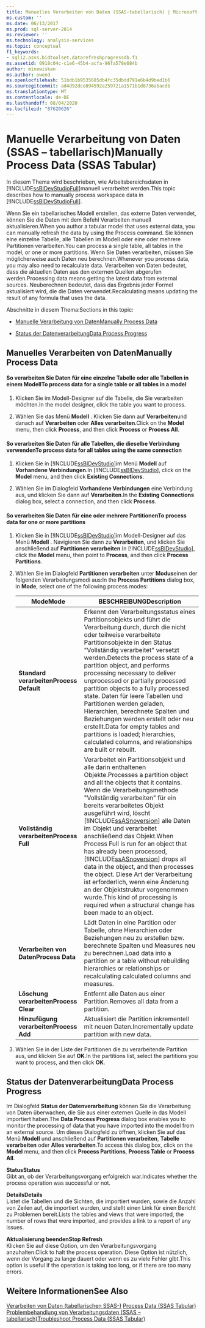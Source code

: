 ```yaml
---
title: Manuelles Verarbeiten von Daten (SSAS-tabellarisch) | Microsoft-Dokumentation
ms.custom: ''
ms.date: 06/13/2017
ms.prod: sql-server-2014
ms.reviewer: ''
ms.technology: analysis-services
ms.topic: conceptual
f1_keywords:
- sql12.asvs.bidtoolset.datarefreshprogressdb.f1
ms.assetid: 0918c04c-c1e6-45b4-acfa-96fa578e684b
author: minewiskan
ms.author: owend
ms.openlocfilehash: 51bdb1b9535685db4fc35dbdd791e6b4d9bed1b6
ms.sourcegitcommit: ad4d92dce894592a259721a1571b1d8736abacdb
ms.translationtype: MT
ms.contentlocale: de-DE
ms.lasthandoff: 08/04/2020
ms.locfileid: "87620626"
---
```

# <a name="manually-process-data-ssas-tabular"></a><span data-ttu-id="38c43-102">Manuelle Verarbeitung von Daten (SSAS – tabellarisch)</span><span class="sxs-lookup"><span data-stu-id="38c43-102">Manually Process Data (SSAS Tabular)</span></span>
  <span data-ttu-id="38c43-103">In diesem Thema wird beschrieben, wie Arbeitsbereichsdaten in [!INCLUDE[ssBIDevStudioFull](../includes/ssbidevstudiofull-md.md)]manuell verarbeitet werden.</span><span class="sxs-lookup"><span data-stu-id="38c43-103">This topic describes how to manually process workspace data in [!INCLUDE[ssBIDevStudioFull](../includes/ssbidevstudiofull-md.md)].</span></span>  
  
 <span data-ttu-id="38c43-104">Wenn Sie ein tabellarisches Modell erstellen, das externe Daten verwendet, können Sie die Daten mit dem Befehl Verarbeiten manuell aktualisieren.</span><span class="sxs-lookup"><span data-stu-id="38c43-104">When you author a tabular model that uses external data, you can manually refresh the data by using the Process command.</span></span> <span data-ttu-id="38c43-105">Sie können eine einzelne Tabelle, alle Tabellen im Modell oder eine oder mehrere Partitionen verarbeiten.</span><span class="sxs-lookup"><span data-stu-id="38c43-105">You can process a single table, all tables in the model, or one or more partitions.</span></span> <span data-ttu-id="38c43-106">Wenn Sie Daten verarbeiten, müssen Sie möglicherweise auch Daten neu berechnen.</span><span class="sxs-lookup"><span data-stu-id="38c43-106">Whenever you process data, you may also need to recalculate data.</span></span>  <span data-ttu-id="38c43-107">Verarbeiten von Daten bedeutet, dass die aktuellen Daten aus den externen Quellen abgerufen werden.</span><span class="sxs-lookup"><span data-stu-id="38c43-107">Processing data means getting the latest data from external sources.</span></span> <span data-ttu-id="38c43-108">Neuberechnen bedeutet, dass das Ergebnis jeder Formel aktualisiert wird, die die Daten verwendet.</span><span class="sxs-lookup"><span data-stu-id="38c43-108">Recalculating means updating the result of any formula that uses the data.</span></span>  
  
 <span data-ttu-id="38c43-109">Abschnitte in diesem Thema:</span><span class="sxs-lookup"><span data-stu-id="38c43-109">Sections in this topic:</span></span>  
  
-   [<span data-ttu-id="38c43-110">Manuelle Verarbeitung von Daten</span><span class="sxs-lookup"><span data-stu-id="38c43-110">Manually Process Data</span></span>](#bkmk_mahually_process)  
  
-   [<span data-ttu-id="38c43-111">Status der Datenverarbeitung</span><span class="sxs-lookup"><span data-stu-id="38c43-111">Data Process Progress</span></span>](#bkmk_data_process_progress)  
  
##  <a name="manually-process-data"></a><a name="bkmk_mahually_process"></a><span data-ttu-id="38c43-112">Manuelles Verarbeiten von Daten</span><span class="sxs-lookup"><span data-stu-id="38c43-112">Manually Process Data</span></span>  
  
#### <a name="to-process-data-for-a-single-table-or-all-tables-in-a-model"></a><span data-ttu-id="38c43-113">So verarbeiten Sie Daten für eine einzelne Tabelle oder alle Tabellen in einem Modell</span><span class="sxs-lookup"><span data-stu-id="38c43-113">To process data for a single table or all tables in a model</span></span>  
  
1.  <span data-ttu-id="38c43-114">Klicken Sie im Modell-Designer auf die Tabelle, die Sie verarbeiten möchten.</span><span class="sxs-lookup"><span data-stu-id="38c43-114">In the model designer, click the table you want to process.</span></span>  
  
2.  <span data-ttu-id="38c43-115">Wählen Sie das Menü **Modell** . Klicken Sie dann auf **Verarbeiten**und danach auf **Verarbeiten** oder **Alles verarbeiten**.</span><span class="sxs-lookup"><span data-stu-id="38c43-115">Click on the **Model** menu, then click **Process**, and then click **Process** or **Process All**.</span></span>  
  
#### <a name="to-process-data-for-all-tables-using-the-same-connection"></a><span data-ttu-id="38c43-116">So verarbeiten Sie Daten für alle Tabellen, die dieselbe Verbindung verwenden</span><span class="sxs-lookup"><span data-stu-id="38c43-116">To process data for all tables using the same connection</span></span>  
  
1.  <span data-ttu-id="38c43-117">Klicken Sie in [!INCLUDE[ssBIDevStudio](../includes/ssbidevstudio-md.md)]im Menü **Modell** auf **Vorhandene Verbindungen**.</span><span class="sxs-lookup"><span data-stu-id="38c43-117">In [!INCLUDE[ssBIDevStudio](../includes/ssbidevstudio-md.md)], click on the **Model** menu, and then click **Existing Connections**.</span></span>  
  
2.  <span data-ttu-id="38c43-118">Wählen Sie im Dialogfeld **Vorhandene Verbindungen** eine Verbindung aus, und klicken Sie dann auf **Verarbeiten**.</span><span class="sxs-lookup"><span data-stu-id="38c43-118">In the **Existing Connections** dialog box, select a connection, and then click **Process**.</span></span>  
  
#### <a name="to-process-data-for-one-or-more-partitions"></a><span data-ttu-id="38c43-119">So verarbeiten Sie Daten für eine oder mehrere Partitionen</span><span class="sxs-lookup"><span data-stu-id="38c43-119">To process data for one or more partitions</span></span>  
  
1.  <span data-ttu-id="38c43-120">Klicken Sie in [!INCLUDE[ssBIDevStudio](../includes/ssbidevstudio-md.md)]im Modell-Designer auf das Menü **Modell** . Navigieren Sie dann zu **Verarbeiten**, und klicken Sie anschließend auf **Partitionen verarbeiten**.</span><span class="sxs-lookup"><span data-stu-id="38c43-120">In [!INCLUDE[ssBIDevStudio](../includes/ssbidevstudio-md.md)], click the **Model** menu, then point to **Process**, and then click **Process Partitions**.</span></span>  
  
2.  <span data-ttu-id="38c43-121">Wählen Sie im Dialogfeld **Partitionen verarbeiten** unter **Modus**einen der folgenden Verarbeitungsmodi aus:</span><span class="sxs-lookup"><span data-stu-id="38c43-121">In the **Process Partitions** dialog box, in **Mode**, select one of the following process modes:</span></span>  
  
    |<span data-ttu-id="38c43-122">Mode</span><span class="sxs-lookup"><span data-stu-id="38c43-122">Mode</span></span>|<span data-ttu-id="38c43-123">BESCHREIBUNG</span><span class="sxs-lookup"><span data-stu-id="38c43-123">Description</span></span>|  
    |----------|-----------------|  
    |<span data-ttu-id="38c43-124">**Standard verarbeiten**</span><span class="sxs-lookup"><span data-stu-id="38c43-124">**Process Default**</span></span>|<span data-ttu-id="38c43-125">Erkennt den Verarbeitungsstatus eines Partitionsobjekts und führt die Verarbeitung durch, durch die nicht oder teilweise verarbeitete Partitionsobjekte in den Status "Vollständig verarbeitet" versetzt werden.</span><span class="sxs-lookup"><span data-stu-id="38c43-125">Detects the process state of a partition object, and performs processing necessary to deliver unprocessed or partially processed partition objects to a fully processed state.</span></span> <span data-ttu-id="38c43-126">Daten für leere Tabellen und Partitionen werden geladen, Hierarchien, berechnete Spalten und Beziehungen werden erstellt oder neu erstellt.</span><span class="sxs-lookup"><span data-stu-id="38c43-126">Data for empty tables and partitions is loaded; hierarchies, calculated columns, and relationships are built or rebuilt.</span></span>|  
    |<span data-ttu-id="38c43-127">**Vollständig verarbeiten**</span><span class="sxs-lookup"><span data-stu-id="38c43-127">**Process Full**</span></span>|<span data-ttu-id="38c43-128">Verarbeitet ein Partitionsobjekt und alle darin enthaltenen Objekte.</span><span class="sxs-lookup"><span data-stu-id="38c43-128">Processes a partition object and all the objects that it contains.</span></span> <span data-ttu-id="38c43-129">Wenn die Verarbeitungsmethode "Vollständig verarbeiten" für ein bereits verarbeitetes Objekt ausgeführt wird, löscht [!INCLUDE[ssASnoversion](../includes/ssasnoversion-md.md)] alle Daten im Objekt und verarbeitet anschließend das Objekt.</span><span class="sxs-lookup"><span data-stu-id="38c43-129">When Process Full is run for an object that has already been processed, [!INCLUDE[ssASnoversion](../includes/ssasnoversion-md.md)] drops all data in the object, and then processes the object.</span></span> <span data-ttu-id="38c43-130">Diese Art der Verarbeitung ist erforderlich, wenn eine Änderung an der Objektstruktur vorgenommen wurde.</span><span class="sxs-lookup"><span data-stu-id="38c43-130">This kind of processing is required when a structural change has been made to an object.</span></span>|  
    |<span data-ttu-id="38c43-131">**Verarbeiten von Daten**</span><span class="sxs-lookup"><span data-stu-id="38c43-131">**Process Data**</span></span>|<span data-ttu-id="38c43-132">Lädt Daten in eine Partition oder Tabelle, ohne Hierarchien oder Beziehungen neu zu erstellen bzw. berechnete Spalten und Measures neu zu berechnen.</span><span class="sxs-lookup"><span data-stu-id="38c43-132">Load data into a partition or a table without rebuilding hierarchies or relationships or recalculating calculated columns and measures.</span></span>|  
    |<span data-ttu-id="38c43-133">**Löschung verarbeiten**</span><span class="sxs-lookup"><span data-stu-id="38c43-133">**Process Clear**</span></span>|<span data-ttu-id="38c43-134">Entfernt alle Daten aus einer Partition.</span><span class="sxs-lookup"><span data-stu-id="38c43-134">Removes all data from a partition.</span></span>|  
    |<span data-ttu-id="38c43-135">**Hinzufügung verarbeiten**</span><span class="sxs-lookup"><span data-stu-id="38c43-135">**Process Add**</span></span>|<span data-ttu-id="38c43-136">Aktualisiert die Partition inkrementell mit neuen Daten.</span><span class="sxs-lookup"><span data-stu-id="38c43-136">Incrementally update partition with new data.</span></span>|  
  
3.  <span data-ttu-id="38c43-137">Wählen Sie in der Liste der Partitionen die zu verarbeitende Partition aus, und klicken Sie auf **OK**.</span><span class="sxs-lookup"><span data-stu-id="38c43-137">In the partitions list, select the partitions you want to process, and then click **OK**.</span></span>  
  
##  <a name="data-process-progress"></a><a name="bkmk_data_process_progress"></a><span data-ttu-id="38c43-138">Status der Datenverarbeitung</span><span class="sxs-lookup"><span data-stu-id="38c43-138">Data Process Progress</span></span>  
 <span data-ttu-id="38c43-139">Im Dialogfeld **Status der Datenverarbeitung** können Sie die Verarbeitung von Daten überwachen, die Sie aus einer externen Quelle in das Modell importiert haben.</span><span class="sxs-lookup"><span data-stu-id="38c43-139">The **Data Process Progress** dialog box enables you to monitor the processing of data that you have imported into the model from an external source.</span></span> <span data-ttu-id="38c43-140">Um dieses Dialogfeld zu öffnen, klicken Sie auf das Menü **Modell** und anschließend auf **Partitionen verarbeiten**, **Tabelle verarbeiten** oder **Alles verarbeiten**.</span><span class="sxs-lookup"><span data-stu-id="38c43-140">To access this dialog box, click on the **Model** menu, and then click **Process Partitions**, **Process Table** or **Process All**.</span></span>  
  
 <span data-ttu-id="38c43-141">**Status**</span><span class="sxs-lookup"><span data-stu-id="38c43-141">**Status**</span></span>  
 <span data-ttu-id="38c43-142">Gibt an, ob der Verarbeitungsvorgang erfolgreich war.</span><span class="sxs-lookup"><span data-stu-id="38c43-142">Indicates whether the process operation was successful or not.</span></span>  
  
 <span data-ttu-id="38c43-143">**Details**</span><span class="sxs-lookup"><span data-stu-id="38c43-143">**Details**</span></span>  
 <span data-ttu-id="38c43-144">Listet die Tabellen und die Sichten, die importiert wurden, sowie die Anzahl von Zeilen auf, die importiert wurden, und stellt einen Link für einen Bericht zu Problemen bereit.</span><span class="sxs-lookup"><span data-stu-id="38c43-144">Lists the tables and views that were imported, the number of rows that were imported, and provides a link to a report of any issues.</span></span>  
  
 <span data-ttu-id="38c43-145">**Aktualisierung beenden**</span><span class="sxs-lookup"><span data-stu-id="38c43-145">**Stop Refresh**</span></span>  
 <span data-ttu-id="38c43-146">Klicken Sie auf diese Option, um den Verarbeitungsvorgang anzuhalten.</span><span class="sxs-lookup"><span data-stu-id="38c43-146">Click to halt the process operation.</span></span> <span data-ttu-id="38c43-147">Diese Option ist nützlich, wenn der Vorgang zu lange dauert oder wenn es zu viele Fehler gibt.</span><span class="sxs-lookup"><span data-stu-id="38c43-147">This option is useful if the operation is taking too long, or if there are too many errors.</span></span>  
  
## <a name="see-also"></a><span data-ttu-id="38c43-148">Weitere Informationen</span><span class="sxs-lookup"><span data-stu-id="38c43-148">See Also</span></span>  
 <span data-ttu-id="38c43-149">[Verarbeiten von Daten &#40;tabellarischen SSAS-&#41;](process-data-ssas-tabular.md) </span><span class="sxs-lookup"><span data-stu-id="38c43-149">[Process Data &#40;SSAS Tabular&#41;](process-data-ssas-tabular.md) </span></span>  
 [<span data-ttu-id="38c43-150">Problembehandlung von Verarbeitungsdaten &#40;SSAS – tabellarisch&#41;</span><span class="sxs-lookup"><span data-stu-id="38c43-150">Troubleshoot Process Data &#40;SSAS Tabular&#41;</span></span>](troubleshoot-process-data-ssas-tabular.md)  
  
  

